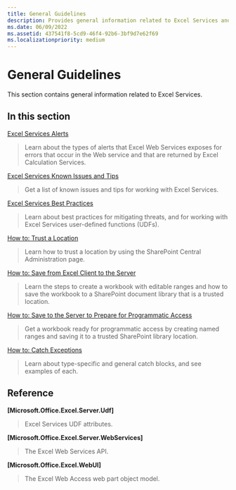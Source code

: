 ```yaml
---
title: General Guidelines
description: Provides general information related to Excel Services and provides links to articles and tutorials about Excel Services.
ms.date: 06/09/2022
ms.assetid: 437541f8-5cd9-46f4-92b6-3bf9d7e62f69
ms.localizationpriority: medium
---
```



# General Guidelines

This section contains general information related to Excel Services.
  
    
    


## In this section


 [Excel Services Alerts](excel-services-alerts.md)
  
    
    
> Learn about the types of alerts that Excel Web Services exposes for errors that occur in the Web service and that are returned by Excel Calculation Services.
    
  
 [Excel Services Known Issues and Tips](excel-services-known-issues-and-tips.md)
  
    
    
> Get a list of known issues and tips for working with Excel Services.
    
  
 [Excel Services Best Practices](excel-services-best-practices.md)
  
    
    
> Learn about best practices for mitigating threats, and for working with Excel Services user-defined functions (UDFs).
    
  
 [How to: Trust a Location](how-to-trust-a-location.md)
  
    
    
> Learn how to trust a location by using the SharePoint Central Administration page.
    
  
 [How to: Save from Excel Client to the Server](how-to-save-from-excel-client-to-the-server.md)
  
    
    
> Learn the steps to create a workbook with editable ranges and how to save the workbook to a SharePoint document library that is a trusted location.
    
  
 [How to: Save to the Server to Prepare for Programmatic Access](how-to-save-to-the-server-to-prepare-for-programmatic-access.md)
  
    
    
> Get a workbook ready for programmatic access by creating named ranges and saving it to a trusted SharePoint library location.
    
  
 [How to: Catch Exceptions](how-to-catch-exceptions.md)
  
    
    
> Learn about type-specific and general catch blocks, and see examples of each.
    
  

## Reference


 **[Microsoft.Office.Excel.Server.Udf]**
  
    
    
> Excel Services UDF attributes.
    
  
 **[Microsoft.Office.Excel.Server.WebServices]**
  
    
    
> The Excel Web Services API.
    
  
 **[Microsoft.Office.Excel.WebUI]**
  
    
    
> The Excel Web Access web part object model.
    
  

